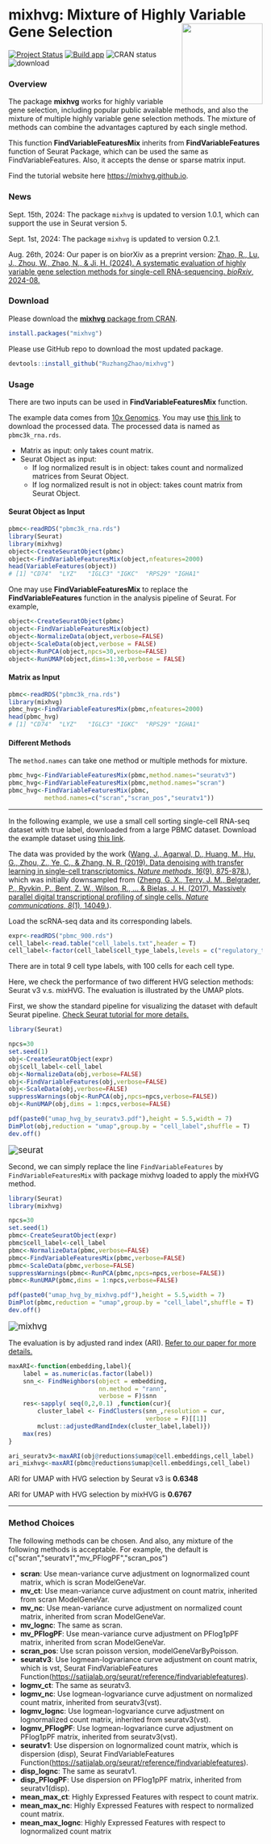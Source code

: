 # mixhvg: Mixture of Highly Variable Gene Selection <img src="man/figures/imgfile.png" align="right" width="160px"/> 

[![Project Status](http://www.repostatus.org/badges/latest/active.svg)](https://cran.r-project.org/package=mixhvg) [![Build app](https://ci.appveyor.com/api/projects/status/a28cs08ug9qng8hn?svg=true)](https://cran.r-project.org/package=mixhvg) ![CRAN status](https://www.r-pkg.org/badges/version/mixhvg) ![download](https://cranlogs.r-pkg.org/badges/grand-total/mixhvg)  

### Overview

The package **mixhvg** works for highly variable gene selection, including popular public available methods, and also the mixture of multiple highly variable gene selection methods. The mixture of methods can combine the advantages captured by each single method. 

This function **FindVariableFeaturesMix** inherits from  **FindVariableFeatures** function of Seurat Package, which can be used the same as FindVariableFeatures. Also, it accepts the dense or sparse matrix input. 

Find the tutorial website here https://mixhvg.github.io.  

### News

Sept. 15th, 2024: The package `mixhvg` is updated to version 1.0.1, which can support the use in Seurat version 5. 

Sept. 1st, 2024: The package `mixhvg` is updated to version 0.2.1.

Aug. 26th, 2024: Our paper is on biorXiv as a preprint version: [Zhao, R., Lu, J., Zhou, W., Zhao, N., & Ji, H. (2024). A systematic evaluation of highly variable gene selection methods for single-cell RNA-sequencing. *bioRxiv*, 2024-08.]( https://doi.org/10.1101/2024.08.25.608519)

### Download

Please download the [**mixhvg** package from CRAN](https://CRAN.R-project.org/package=mixhvg).

```R
install.packages("mixhvg")
```

Please use GitHub repo to download the most updated package.

```R
devtools::install_github("RuzhangZhao/mixhvg")
```

### Usage 

There are two inputs can be used in **FindVariableFeaturesMix** function. 

The example data comes from [10x Genomics](https://www.10xgenomics.com/resources/datasets/pbmc-from-a-healthy-donor-granulocytes-removed-through-cell-sorting-3-k-1-standard-2-0-0). You may use [this link](https://github.com/RuzhangZhao/pbmc3k/raw/main/pbmc3k_rna.rds) to download the processed data. The processed data is named as `pbmc3k_rna.rds`.

* Matrix as input: only takes count matrix. 
* Seurat Object as input: 
  * If log normalized result is in object: takes count and normalized matrices from Seurat Object. 
  * If log normalized result is not in object: takes count matrix from Seurat Object.

#### Seurat Object as Input

```R
pbmc<-readRDS("pbmc3k_rna.rds")
library(Seurat)
library(mixhvg)
object<-CreateSeuratObject(pbmc)
object<-FindVariableFeaturesMix(object,nfeatures=2000)
head(VariableFeatures(object))
# [1] "CD74"  "LYZ"   "IGLC3" "IGKC"  "RPS29" "IGHA1"
```

One may use **FindVariableFeaturesMix** to replace the **FindVariableFeatures** function in the analysis pipeline of Seurat. For example, 

```R
object<-CreateSeuratObject(pbmc)
object<-FindVariableFeaturesMix(object)
object<-NormalizeData(object,verbose=FALSE)
object<-ScaleData(object,verbose = FALSE)
object<-RunPCA(object,npcs=30,verbose=FALSE)
object<-RunUMAP(object,dims=1:30,verbose = FALSE)
```

#### Matrix as Input

```R
pbmc<-readRDS("pbmc3k_rna.rds")
library(mixhvg)
pbmc_hvg<-FindVariableFeaturesMix(pbmc,nfeatures=2000)
head(pbmc_hvg)
# [1] "CD74"  "LYZ"   "IGLC3" "IGKC"  "RPS29" "IGHA1"
```

#### Different Methods 

The `method.names` can take one method or multiple methods for mixture. 

```R
pbmc_hvg<-FindVariableFeaturesMix(pbmc,method.names="seuratv3")
pbmc_hvg<-FindVariableFeaturesMix(pbmc,method.names="scran")
pbmc_hvg<-FindVariableFeaturesMix(pbmc,
          method.names=c("scran","scran_pos","seuratv1"))
```



---



In the following example, we use a small cell sorting single-cell RNA-seq dataset with true label, downloaded from a large PBMC dataset. Download the example dataset using [this link](https://github.com/RuzhangZhao/data_pbmc_900). 

The data was provided by the work ([Wang, J., Agarwal, D., Huang, M., Hu, G., Zhou, Z., Ye, C., & Zhang, N. R. (2019). Data denoising with transfer learning in single-cell transcriptomics. *Nature methods*, *16*(9), 875-878.](https://www.nature.com/articles/s41592-019-0537-1)), which was initially downsampled from ([Zheng, G. X., Terry, J. M., Belgrader, P., Ryvkin, P., Bent, Z. W., Wilson, R., ... & Bielas, J. H. (2017). Massively parallel digital transcriptional profiling of single cells. *Nature communications*, *8*(1), 14049.](https://www.nature.com/articles/ncomms14049)).



Load the scRNA-seq data and its corresponding labels. 

```R
expr<-readRDS("pbmc_900.rds")
cell_label<-read.table("cell_labels.txt",header = T)
cell_label<-factor(cell_label$cell_type_labels,levels = c("regulatory_t","naive_t","cd34","memory_t","cd56_nk","cytotoxic_t","cd14_monocytes","b_cells","naive_cytotoxic"))
```

 There are in total 9 cell type labels, with 100 cells for each cell type. 

Here, we check the performance of two different HVG selection methods: Seurat v3 v.s. mixHVG. The evaluation is illustrated by the UMAP plots. 

First, we show the standard pipeline for visualizing the dataset with default Seurat pipeline. [Check Seurat tutorial for more details.](https://satijalab.org/seurat/articles/pbmc3k_tutorial)

```R
library(Seurat)

npcs=30
set.seed(1)
obj<-CreateSeuratObject(expr)
obj$cell_label<-cell_label
obj<-NormalizeData(obj,verbose=FALSE)
obj<-FindVariableFeatures(obj,verbose=FALSE)
obj<-ScaleData(obj,verbose=FALSE)
suppressWarnings(obj<-RunPCA(obj,npcs=npcs,verbose=FALSE))
obj<-RunUMAP(obj,dims = 1:npcs,verbose=FALSE)

pdf(paste0("umap_hvg_by_seuratv3.pdf"),height = 5.5,width = 7)
DimPlot(obj,reduction = "umap",group.by = "cell_label",shuffle = T)
dev.off() 

```

<img src="man/figures/umap_hvg_by_seuratv3.png" alt="seurat" style="zoom:120%;" />



Second, we can simply replace the line `FindVariableFeatures` by `FindVariableFeaturesMix`  with package mixhvg loaded to apply the mixHVG method. 

```R
library(Seurat)
library(mixhvg)

npcs=30
set.seed(1)
pbmc<-CreateSeuratObject(expr)
pbmc$cell_label<-cell_label
pbmc<-NormalizeData(pbmc,verbose=FALSE)
pbmc<-FindVariableFeaturesMix(pbmc,verbose=FALSE)
pbmc<-ScaleData(pbmc,verbose=FALSE)
suppressWarnings(pbmc<-RunPCA(pbmc,npcs=npcs,verbose=FALSE))
pbmc<-RunUMAP(pbmc,dims = 1:npcs,verbose=FALSE)

pdf(paste0("umap_hvg_by_mixhvg.pdf"),height = 5.5,width = 7)
DimPlot(pbmc,reduction = "umap",group.by = "cell_label",shuffle = T)
dev.off() 

```

<img src="man/figures/umap_hvg_by_mixhvg.png" alt="mixhvg" style="zoom:120%;" />



The evaluation is by adjusted rand index (ARI). [Refer to our paper for more details.](https://doi.org/10.1101/2024.08.25.608519)

```R
maxARI<-function(embedding,label){
    label = as.numeric(as.factor(label))
    snn_<- FindNeighbors(object = embedding,
                         nn.method = "rann",
                         verbose = F)$snn
    res<-sapply( seq(0,2,0.1) ,function(cur){
        cluster_label <- FindClusters(snn_,resolution = cur,
                                      verbose = F)[[1]]
        mclust::adjustedRandIndex(cluster_label,label)})
    max(res)
}

ari_seuratv3<-maxARI(obj@reductions$umap@cell.embeddings,cell_label)
ari_mixhvg<-maxARI(pbmc@reductions$umap@cell.embeddings,cell_label)
```

ARI for UMAP with HVG selection by Seurat v3 is **0.6348**

ARI for UMAP with HVG selection by mixHVG is **0.6767**

---



### Method Choices

The following methods can be chosen. And also, any mixture of the following methods is acceptable. For example, the default is c("scran","seuratv1","mv_PFlogPF","scran_pos")

*  **scran**: Use mean-variance curve adjustment on lognormalized count matrix, which is scran ModelGeneVar.
* **mv_ct**: Use mean-variance curve adjustment on count matrix, inherited from scran ModelGeneVar.
* **mv_nc**: Use mean-variance curve adjustment on normalized count matrix, inherited from scran ModelGeneVar.
* **mv_lognc**: The same as scran.
* **mv_PFlogPF**: Use mean-variance curve adjustment on PFlog1pPF matrix, inherited from scran ModelGeneVar.
* **scran_pos**: Use scran poisson version, modelGeneVarByPoisson.
* **seuratv3**: Use logmean-logvariance curve adjustment on count matrix, which is vst, Seurat FindVariableFeatures Function(https://satijalab.org/seurat/reference/findvariablefeatures).
* **logmv_ct**: The same as seuratv3.
* **logmv_nc**: Use logmean-logvariance curve adjustment on normalized count matrix, inherited from seuratv3(vst).
* **logmv_lognc**: Use logmean-logvariance curve adjustment on lognormalized count matrix, inherited from seuratv3(vst).
* **logmv_PFlogPF**: Use logmean-logvariance curve adjustment on PFlog1pPF matrix, inherited from seuratv3(vst).
* **seuratv1**: Use dispersion on lognormalized count matrix, which is dispersion (disp), Seurat FindVariableFeatures Function(https://satijalab.org/seurat/reference/findvariablefeatures).
* **disp_lognc**: The same as seuratv1.
* **disp_PFlogPF**: Use dispersion on PFlog1pPF matrix, inherited from seuratv1(disp).
* **mean_max_ct**: Highly Expressed Features with respect to count matrix.
* **mean_max_nc**: Highly Expressed Features with respect to normalized count matrix.
* **mean_max_lognc**: Highly Expressed Features with respect to lognormalized count matrix



